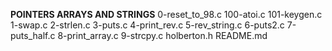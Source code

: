**POINTERS ARRAYS AND STRINGS**
0-reset_to_98.c
100-atoi.c
101-keygen.c
1-swap.c
2-strlen.c
3-puts.c
4-print_rev.c
5-rev_string.c
6-puts2.c
7-puts_half.c
8-print_array.c
9-strcpy.c
holberton.h
README.md
